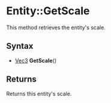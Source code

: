 # Entity::GetScale #
This method retrieves the entity's scale.

## Syntax ##
- [Vec3](Vec3.md) **GetScale**()

## Returns ##
Returns this entity's scale.